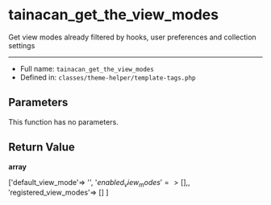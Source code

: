 # tainacan_get_the_view_modes


Get view modes already filtered by hooks, user preferences and collection settings

***

* Full name: `tainacan_get_the_view_modes`
* Defined in: `classes/theme-helper/template-tags.php`

## Parameters

This function has no parameters.

## Return Value

**array**

['default_view_mode'=> '', '$enabled_view_modes'=> [], , '$registered_view_modes'=> [] ]
